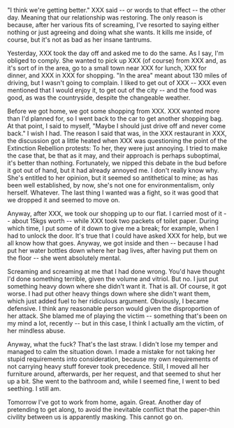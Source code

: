 "I think we're getting better." XXX said -- or words to that effect --
the other day. Meaning that our relationship was restoring. The only
reason is because, after her various fits of screaming, I've resorted to
saying either nothing or just agreeing and doing what she wants. It
kills me inside, of course, but it's not as bad as her insane tantrums.

Yesterday, XXX took the day off and asked me to do the same. As I say,
I'm obliged to comply. She wanted to pick up XXX (of course) from XXX
and, as it's sort of in the area, go to a small town near XXX for lunch,
XXX for dinner, and XXX in XXX for shopping. "In the area" meant about
130 miles of driving, but I wasn't going to complain. I liked to get out
of XXX -- XXX even mentioned that I would enjoy it, to get out of the
city -- and the food was good, as was the countryside, despite the
changeable weather.

Before we got home, we got some shopping from XXX. XXX wanted more than
I'd planned for, so I went back to the car to get another shopping bag.
At that point, I said to myself, "Maybe I should just drive off and
never come back." I wish I had. The reason I said that was, in the XXX
restaurant in XXX, the discussion got a little heated when XXX was
questioning the point of the Extinction Rebellion protests: To her, they
were just annoying. I tried to make the case that, be that as it may,
and their approach is perhaps suboptimal, it's better than nothing.
Fortunately, we nipped this debate in the bud before it got out of hand,
but it had already annoyed me. I don't really know why. She's entitled
to her opinion, but it seemed so antithetical to mine; as has been well
established, by now, she's not one for environmentalism, only herself.
Whatever. The last thing I wanted was a fight, so it was good that we
dropped it and seemed to move on.

Anyway, after XXX, we took our shopping up to our flat. I carried most
of it -- about 15kgs worth -- while XXX took two packets of toilet
paper.  During which time, I put some of it down to give me a break; for
example, when I had to unlock the door. It's true that I could have
asked XXX for help, but we all know how that goes. Anyway, we got inside
and then -- because I had put her water bottles down where her bag
lives, after having put them on the floor -- she went absolutely mental.

Screaming and screaming at me that I had done wrong. You'd have thought
I'd done something terrible, given the volume and vitriol. But no. I
just put something heavy down where she didn't want it. That is all. Of
course, it got worse. I had put other heavy things down where she didn't
want them, which just added fuel to her ridiculous argument. Obviously,
I became defensive. I think any reasonable person would given the
disproportion of her attack. She blamed me of playing the victim --
something that's been on my mind a lot, recently -- but in this case, I
think I actually am the victim, of her mindless abuse.

Anyway, what the fuck? That's the last straw. I didn't lose my temper
and managed to calm the situation down. I made a mistake for not taking
her stupid requirements into consideration, because my own requirements
of not carrying heavy stuff forever took precedence. Still, I moved all
her furniture around, afterwards, per her request, and that seemed to
shut her up a bit. She went to the bathroom and, while I seemed fine, I
went to bed seething. I still am.

Tomorrow I've got to work from home, again. Great. Another day of
pretending to get along, to avoid the inevitable conflict that the
paper-thin civility between us is apparently masking. This cannot go on.
